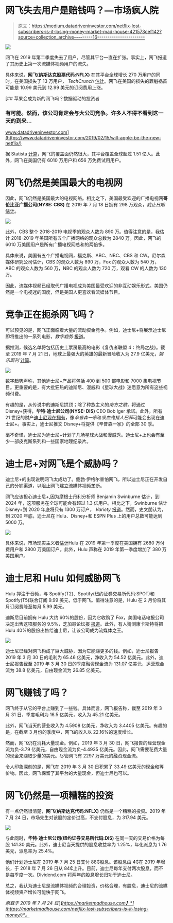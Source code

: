 # 网飞失去用户是赔钱吗？—市场疯人院

> 原文：<https://medium.datadriveninvestor.com/netflix-lost-subscribers-is-it-losing-money-market-mad-house-421573cef142?source=collection_archive---------16----------------------->

[![](img/8e557ae83d620981b13bbb4adea1d5c7.png)](http://www.track.datadriveninvestor.com/1B9E)

网飞在 2019 年第二季度失去了用户，尽管其平台一直在扩张。事实上，网飞报道了其历史上第一次流媒体视频用户的流失。

具体来说，**网飞(纳斯达克股票代码:NFLX)** 在其平台全球增长 270 万用户的同时，在美国损失了 13 万用户， *TechCrunch* [估计](https://techcrunch.com/2019/07/17/netflix-reports-first-net-subscriber-loss-in-the-u-s-misses-global-subscriber-growth-predictions/)。网飞在美国的损失的罪魁祸首可能是 10.99 美元到 12.99 美元的订阅费用上涨。

[](https://www.datadriveninvestor.com/2019/02/15/will-apple-be-the-new-netflix/) [## 苹果会成为新的网飞吗？数据驱动的投资者

### 有可能。然而，该公司肯定会与大公司竞争。许多人不得不看到这一天的到来…

www.datadriveninvestor.com](https://www.datadriveninvestor.com/2019/02/15/will-apple-be-the-new-netflix/) 

据 Statista [计算](https://www.statista.com/statistics/250934/quarterly-number-of-netflix-streaming-subscribers-worldwide/)，网飞的覆盖面仍然很大，其平台覆盖全球超过 1.51 亿人。此外，网飞在美国仍有 6010 万用户和 656 万免费试用用户。

# 网飞仍然是美国最大的电视网

因此，网飞仍然是美国最大的电视网络。相比之下，美国最受欢迎的广播电视网**哥伦比亚广播公司(NYSE: CBS)** 在 2019 年 7 月 18 日拥有 298 万观众，*截止日期* [估计](https://deadline.com/2019/05/tv-ratings-2018-2019-season-totals-viewers-demo-cbs-nbc-1202620062/)。

![](img/5d95199cb8ecab75ec9ebf57c4bf9227.png)

此外，CBS 整个 2018-2019 电视季的观众人数为 890 万。值得注意的是，我估计 2018-2019 年美国所有五个广播网络的观众总数为 2840 万。因此，网飞的 6010 万美国用户是所有广播电视网总和的两倍多。

具体来说，美国有五个广播电视网，福克斯、ABC、NBC、CBS 和 CW。尼尔森媒体研究公司估计，CBS 的观众人数为 890 万，Fox 的观众人数为 540 万，ABC 的观众人数为 560 万，NBC 的观众人数为 720 万，观看 CW 的人数为 130 万。

因此，流媒体视频已经取代广播电视成为美国最受欢迎的非互动娱乐形式。美国仍然是一个电视迷的国度，但是美国人更喜欢看流媒体节目。

# 竞争正在扼杀网飞吗？

可以预见的是，网飞正面临着大量的流动资金竞争。例如，迪士尼+将展示迪士尼即将推出的一系列电影，*数字趋势* [报道](https://www.digitaltrends.com/movies/disney-plus-streaming-service-news/)。

据推测，候选名单将包括历史上票房最高的电影《复仇者联盟 4：终局之战》。截至 2019 年 7 月 21 日，地球上最强大的英雄的最新冒险收入为 27.9 亿美元，*娱乐周刊* [计算](https://ew.com/movies/2019/07/22/james-cameron-avengers-endgame-avatar/)。

![](img/860978cba4141c136f5cb6514d46e6b6.png)

数字趋势声称，其他迪士尼+产品将包括 400 到 500 部电影和 7000 集电视节目。更重要的是，有大批狂热的迪斯尼、漫威和《星球大战》迷愿意为所有这些视频付费。

有趣的是，从传说中的迪斯尼拱顶；除了种族主义的*南方之歌*，将通过 Disney+获得，**华特·迪士尼公司(NYSE: DIS)** CEO Bob Iger 承诺。此外，所有 21 世纪的财产[迪士尼现在拥有](https://marketmadhouse.com/21st-century-fox-adds-value-to-disney/)，像*辛普森一家*和*吸血鬼猎人巴菲*可能会出现在迪士尼+。事实上，迪士尼推文 Disney+将提供《辛普森一家》的全部 30 季。

毫不奇怪，迪士尼为迪士尼+计划了几场星球大战和漫威秀。迪士尼+上也会有至少一部皮克斯系列和一些国家地理纪录片。

# 迪士尼+对网飞是个威胁吗？

迪士尼+的出现说明网飞太成功了。鲍勃·伊格尔害怕网飞，所以迪士尼正在开发自己的分销渠道，以阻止网飞建立流媒体视频垄断。

网飞应该担心迪士尼+,因为摩根士丹利分析师 Benjamin Swinburne 估计，到 2024 年，这项服务在全球可能会有超过 1.3 亿用户。相比之下，Swinburne 估计 Disney+到 2020 年底将只有 1300 万订户， *Variety* [报道](https://variety.com/2019/digital/news/disney-plus-subscriber-projections-2024-1203242072/)。然而，史文朋认为，到 2020 年底，迪士尼在 Hulu、Disney+和 ESPN Plus 上的用户总数可能达到 5000 万。

![](img/0f1fcde4e735c96162e06660fd2ab00a.png)

具体来说，市场现实主义者[估计](https://articles2.marketrealist.com/2019/06/hulus-subscriber-base-rises-to-28-million-how-netflix-compares/)Hulu 在 2019 年第一季度在美国拥有 2680 万付费用户和 2800 万美国订户。此外，Hulu 声称在 2019 年第一季度增加了 380 万美国用户。

# 迪士尼和 Hulu 如何威胁网飞

Hulu 押注于音频，与 Spotify(T2)、Spotify(纽约证券交易所代码:SPOT)和 Spotify(T5)联合订阅 9.99 美元，低于网飞。值得注意的是，Hulu 在 2 月份将其月订阅费降至每月 5.99 美元。

迪斯尼目前拥有 Hulu 大约 60%的股份，因为它收购了 Fox，美国电话电报公司决定出售这项服务的 9.5%，芝加哥论坛报 [报道](https://www.chicagotribune.com/business/ct-biz-hulu-comcast-disney-20190416-story.html)。此外，有人猜测康卡斯特将把 Hulu 40%的股份出售给迪士尼，让该公司成为流媒体之王。

![](img/e8eea608a13bbdec07cddf17b69674c4.png)

迪士尼已经对网飞构成了巨大威胁，因为它能赚更多的钱。例如，迪士尼报告 2019 年 3 月 30 日的毛利为 65.46 亿美元，净收入为 54.52 亿美元。此外，迪士尼报告截至 2019 年 3 月 30 日的季度融资现金流为 131.07 亿美元，运营现金流为 38.8 亿美元，自由现金流为 26.85 亿美元。

# 网飞赚钱了吗？

网飞终于从它的平台上赚到了一些钱。具体而言，网飞报告称，截至 2019 年 3 月 31 日，季度毛利为 16.5 亿美元，收入为 45.21 亿美元。

此外，网飞当天的营业收入为 4.5908 亿美元，净收入为 3.4405 亿美元。有趣的是，在截至 3 月份的季度中，网飞的收入以 22.16%的速度增长。

然而，网飞仍在消耗大量现金。例如，2019 年 3 月 30 日，网飞报告的经营现金流为负-3.79 亿美元，自由现金流为负-4.4935 亿美元。因此，网飞需要花费大量的现金来赚取少量的美元。尽管网飞有 2297 万美元的融资现金流。

令人印象深刻的是，网飞在 2019 年 3 月 30 日积累了 33.49 亿美元的现金和等价物。因此，网飞保留了其平台的大量现金，但迪士尼也可以。

# 网飞仍然是一项糟糕的投资

有一点仍然很清楚，**网飞(纳斯达克代码:NFLX)** 仍然是一个糟糕的投资。2019 年 7 月 24 日，市场先生对该股的定价过高，不支付股息，为 317.94 美元。

![](img/0d39f8e2d88fa62eaf335b18b067a19d.png)

与此同时，**华特·迪士尼公司(纽约证券交易所代码:DIS)** 在同一天的交易价格为每股 141.30 美元。此外，迪士尼当天提供的股息收益率为 1.25%，年化派息为 1.76 美元，派息率为 25.4%。

他们计划迪士尼在 2019 年 7 月 25 日支付 88₵股息。该股息由 4₵在 2019 年增长，于 2018 年 7 月 26 日从 84₵上升。目前，迪士尼每年支付两次股息，而不是每季度一次。Dividend.com 将两年的股息增长归功于迪士尼。

总之，我认为迪士尼是流媒体视频的合理投资，价格合理，有股息，迪士尼的流媒体视频资产增长可能快于网飞。

*原载于 2019 年 7 月 24 日*[*【https://marketmadhouse.com】*](https://marketmadhouse.com/netflix-lost-subscribers-is-it-losing-money/)*。*